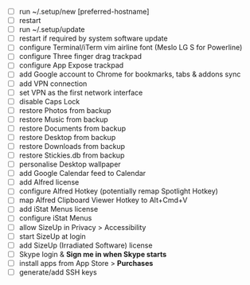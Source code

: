 - [ ] run ~/.setup/new [preferred-hostname]
- [ ] restart
- [ ] run ~/.setup/update
- [ ] restart if required by system software update
- [ ] configure Terminal/iTerm vim airline font (Meslo LG S for Powerline)
- [ ] configure Three finger drag trackpad
- [ ] configure App Expose trackpad
- [ ] add Google account to Chrome for bookmarks, tabs &amp; addons sync
- [ ] add VPN connection
- [ ] set VPN as the first network interface
- [ ] disable Caps Lock
- [ ] restore Photos from backup
- [ ] restore Music from backup
- [ ] restore Documents from backup
- [ ] restore Desktop from backup
- [ ] restore Downloads from backup
- [ ] restore Stickies.db from backup
- [ ] personalise Desktop wallpaper
- [ ] add Google Calendar feed to Calendar
- [ ] add Alfred license
- [ ] configure Alfred Hotkey (potentially remap Spotlight Hotkey)
- [ ] map Alfred Clipboard Viewer Hotkey to Alt+Cmd+V
- [ ] add iStat Menus license
- [ ] configure iStat Menus
- [ ] allow SizeUp in Privacy &gt; Accessibility
- [ ] start SizeUp at login
- [ ] add SizeUp (Irradiated Software) license
- [ ] Skype login &amp; **Sign me in when Skype starts**
- [ ] install apps from App Store &gt; **Purchases**
- [ ] generate/add SSH keys
